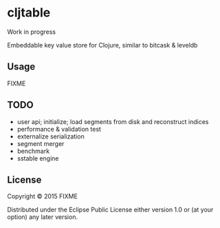 # cljtable

Work in progress

Embeddable key value store for Clojure, similar to bitcask & leveldb


## Usage

FIXME

## TODO

- user api; initialize; load segments from disk and reconstruct indices
- performance & validation test
- externalize serialization
- segment merger
- benchmark
- sstable engine

## License

Copyright © 2015 FIXME

Distributed under the Eclipse Public License either version 1.0 or (at
your option) any later version.
